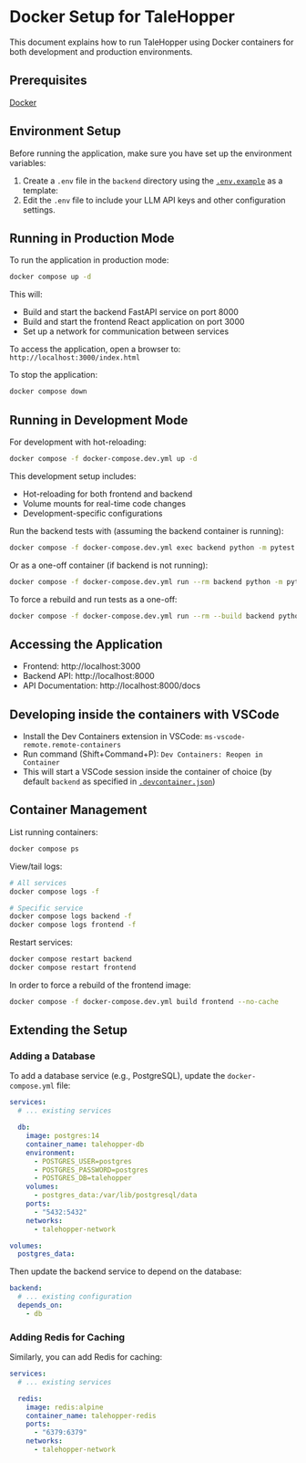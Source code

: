 # Docker Setup for TaleHopper

This document explains how to run TaleHopper using Docker containers for both development and production environments.

## Prerequisites

[Docker](https://docs.docker.com/get-docker/)

## Environment Setup

Before running the application, make sure you have set up the environment variables:

1. Create a `.env` file in the `backend` directory using the [`.env.example`](backend/.env.example) as a template:
2. Edit the `.env` file to include your LLM API keys and other configuration settings.

## Running in Production Mode

To run the application in production mode:
```bash
docker compose up -d
```

This will:
- Build and start the backend FastAPI service on port 8000
- Build and start the frontend React application on port 3000
- Set up a network for communication between services

To access the application, open a browser to: `http://localhost:3000/index.html`

To stop the application:
```bash
docker compose down
```

## Running in Development Mode

For development with hot-reloading:

```bash
docker compose -f docker-compose.dev.yml up -d
```

This development setup includes:
- Hot-reloading for both frontend and backend
- Volume mounts for real-time code changes
- Development-specific configurations

Run the backend tests with (assuming the backend container is running):
```bash
docker compose -f docker-compose.dev.yml exec backend python -m pytest
```

Or as a one-off container (if backend is not running):
```bash
docker compose -f docker-compose.dev.yml run --rm backend python -m pytest
```
To force a rebuild and run tests as a one-off:
```bash
docker compose -f docker-compose.dev.yml run --rm --build backend python -m pytest
```

## Accessing the Application

- Frontend: http://localhost:3000
- Backend API: http://localhost:8000
- API Documentation: http://localhost:8000/docs

## Developing inside the containers with VSCode

- Install the Dev Containers extension in VSCode: `ms-vscode-remote.remote-containers`
- Run command (Shift+Command+P): `Dev Containers: Reopen in Container`
- This will start a VSCode session inside the container of choice (by default `backend` as specified in [`.devcontainer.json`](.devcontainer/devcontainer.json))


## Container Management

List running containers:
```bash
docker compose ps
```

View/tail logs:
```bash
# All services
docker compose logs -f

# Specific service
docker compose logs backend -f 
docker compose logs frontend -f
```

Restart services:
```bash
docker compose restart backend
docker compose restart frontend
```

In order to force a rebuild of the frontend image:
```bash
docker compose -f docker-compose.dev.yml build frontend --no-cache
```

## Extending the Setup

### Adding a Database

To add a database service (e.g., PostgreSQL), update the `docker-compose.yml` file:

```yaml
services:
  # ... existing services

  db:
    image: postgres:14
    container_name: talehopper-db
    environment:
      - POSTGRES_USER=postgres
      - POSTGRES_PASSWORD=postgres
      - POSTGRES_DB=talehopper
    volumes:
      - postgres_data:/var/lib/postgresql/data
    ports:
      - "5432:5432"
    networks:
      - talehopper-network

volumes:
  postgres_data:
```

Then update the backend service to depend on the database:

```yaml
backend:
  # ... existing configuration
  depends_on:
    - db
```

### Adding Redis for Caching

Similarly, you can add Redis for caching:

```yaml
services:
  # ... existing services

  redis:
    image: redis:alpine
    container_name: talehopper-redis
    ports:
      - "6379:6379"
    networks:
      - talehopper-network
```
